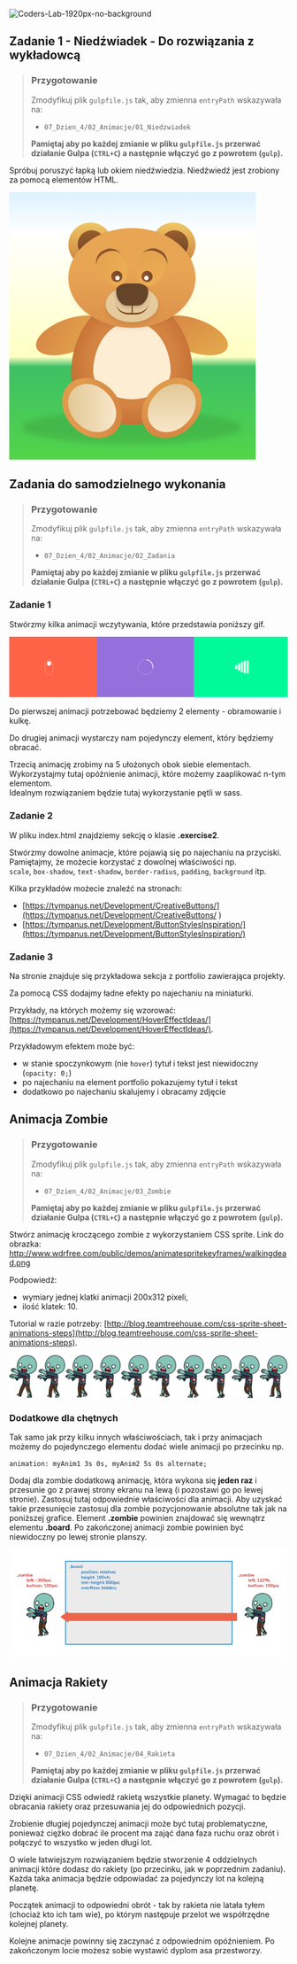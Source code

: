 ![Coders-Lab-1920px-no-background](https://user-images.githubusercontent.com/30623667/104709387-2b7ac180-571f-11eb-9b94-517aa6d501c9.png)



## Zadanie 1 - Niedźwiadek - Do rozwiązania z wykładowcą

> ### Przygotowanie
> Zmodyfikuj plik `gulpfile.js` tak, aby zmienna `entryPath` wskazywała na:
> -  `07_Dzien_4/02_Animacje/01_Niedzwiadek`
>
> **Pamiętaj aby po każdej zmianie w pliku `gulpfile.js` przerwać działanie Gulpa (`CTRL+C`) a następnie włączyć go z powrotem (`gulp`).**

Spróbuj poruszyć łapką lub okiem niedźwiedzia. Niedźwiedź jest zrobiony za pomocą elementów HTML.

![Bear](images/bear.png)



## Zadania do samodzielnego wykonania

> ### Przygotowanie
> Zmodyfikuj plik `gulpfile.js` tak, aby zmienna `entryPath` wskazywała na:
> -  `07_Dzien_4/02_Animacje/02_Zadania`
>
> **Pamiętaj aby po każdej zmianie w pliku `gulpfile.js` przerwać działanie Gulpa (`CTRL+C`) a następnie włączyć go z powrotem (`gulp`).**


### Zadanie 1

Stwórzmy kilka animacji wczytywania, które przedstawia poniższy gif.

![](images/loading.gif)

Do pierwszej animacji potrzebować będziemy 2 elementy - obramowanie i kulkę.

Do drugiej animacji wystarczy nam pojedynczy element, który będziemy obracać.

Trzecią animację zrobimy na 5 ułożonych obok siebie elementach.   
Wykorzystajmy tutaj opóźnienie animacji, które możemy zaaplikować n-tym elementom.   
Idealnym rozwiązaniem będzie tutaj wykorzystanie pętli w sass.


### Zadanie 2

W pliku index.html znajdziemy sekcję o klasie **.exercise2**.

Stwórzmy dowolne animacje, które pojawią się po najechaniu na przyciski.  
Pamiętajmy, że możecie korzystać z dowolnej właściwości np.  
`scale`, `box-shadow`, `text-shadow`, `border-radius`, `padding`, `background` itp.

Kilka przykładów możecie znaleźć na stronach:
 - [https://tympanus.net/Development/CreativeButtons/](https://tympanus.net/Development/CreativeButtons/ )
 - [https://tympanus.net/Development/ButtonStylesInspiration/](https://tympanus.net/Development/ButtonStylesInspiration/)
 
 
### Zadanie 3

Na stronie znajduje się przykładowa sekcja z portfolio zawierająca projekty.

Za pomocą CSS dodajmy ładne efekty po najechaniu na miniaturki.

Przykłady, na których możemy się wzorować: [https://tympanus.net/Development/HoverEffectIdeas/](https://tympanus.net/Development/HoverEffectIdeas/).

Przykładowym efektem może być:
- w stanie spoczynkowym (nie `hover`) tytuł i tekst jest niewidoczny (`opacity: 0;`)
- po najechaniu na element portfolio pokazujemy tytuł i tekst
- dodatkowo po najechaniu skalujemy i obracamy zdjęcie

## Animacja Zombie

> ### Przygotowanie
> Zmodyfikuj plik `gulpfile.js` tak, aby zmienna `entryPath` wskazywała na:
> -  `07_Dzien_4/02_Animacje/03_Zombie`
>
> **Pamiętaj aby po każdej zmianie w pliku `gulpfile.js` przerwać działanie Gulpa (`CTRL+C`) a następnie włączyć go z powrotem (`gulp`).**

Stwórz animację kroczącego zombie z wykorzystaniem CSS sprite.
Link do obrazka: http://www.wdrfree.com/public/demos/animatespritekeyframes/walkingdead.png

Podpowiedź: 
- wymiary jednej klatki animacji 200x312 pixeli, 
- ilość klatek: 10.

Tutorial w razie potrzeby: [http://blog.teamtreehouse.com/css-sprite-sheet-animations-steps](http://blog.teamtreehouse.com/css-sprite-sheet-animations-steps).

![Zombie](images/walkingdead.png)

### Dodatkowe dla chętnych
Tak samo jak przy kilku innych właściwościach, tak i przy animacjach możemy do pojedynczego elementu dodać wiele animacji po przecinku np.
```
animation: myAnim1 3s 0s, myAnim2 5s 0s alternate;
```
Dodaj dla zombie dodatkową animację, która wykona się **jeden raz** i przesunie go z prawej strony ekranu na lewą (i pozostawi go po lewej stronie). Zastosuj tutaj odpowiednie właściwości dla animacji. Aby uzyskać takie przesunięcie zastosuj dla zombie pozycjonowanie absolutne tak jak na poniższej grafice. Element **.zombie** powinien znajdować się wewnątrz elementu **.board**. Po zakończonej animacji zombie powinien być niewidoczny po lewej stronie planszy.

![Animacja zombie](images/animacja-zombie.png)


## Animacja Rakiety

> ### Przygotowanie
> Zmodyfikuj plik `gulpfile.js` tak, aby zmienna `entryPath` wskazywała na:
> -  `07_Dzien_4/02_Animacje/04_Rakieta`
>
> **Pamiętaj aby po każdej zmianie w pliku `gulpfile.js` przerwać działanie Gulpa (`CTRL+C`) a następnie włączyć go z powrotem (`gulp`).**

Dzięki animacji CSS odwiedź rakietą wszystkie planety.
Wymagać to będzie obracania rakiety oraz przesuwania jej do odpowiednich pozycji.

Zrobienie długiej pojedynczej animacji może być tutaj problematyczne, ponieważ ciężko dobrać ile procent ma zająć dana faza ruchu oraz obrót i połączyć to wszystko w jeden długi lot. 

O wiele łatwiejszym rozwiązaniem będzie stworzenie 4 oddzielnych animacji które dodasz do rakiety (po przecinku, jak w poprzednim zadaniu). Każda taka animacja będzie odpowiadać za pojedynczy lot na kolejną planetę. 

Początek animacji to odpowiedni obrót - tak by rakieta nie latała tyłem (chociaż kto ich tam wie), po którym następuje przelot we współrzędne kolejnej planety.

Kolejne animacje powinny się zaczynać z odpowiednim opóźnieniem. Po zakończonym locie możesz sobie wystawić dyplom asa przestworzy.

